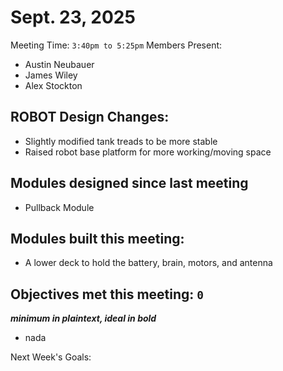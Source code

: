 # Sept. 23, 2025

Meeting Time: `3:40pm to 5:25pm`
Members Present:
  - Austin Neubauer
  - James Wiley
  - Alex Stockton

## ROBOT Design Changes:
- Slightly modified tank treads to be more stable
- Raised robot base platform for more working/moving space

## Modules designed since last meeting
- Pullback Module

## Modules built this meeting:
- A lower deck to hold the battery, brain, motors, and antenna

## Objectives met this meeting: `0`
***minimum in plaintext, ideal in bold***
- nada


Next Week's Goals:
